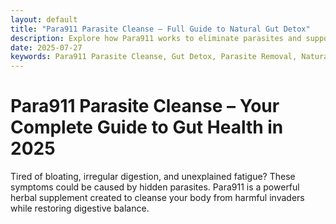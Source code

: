 ```yaml
---
layout: default
title: "Para911 Parasite Cleanse – Full Guide to Natural Gut Detox"
description: Explore how Para911 works to eliminate parasites and support healthy digestion.
date: 2025-07-27
keywords: Para911 Parasite Cleanse, Gut Detox, Parasite Removal, Natural Cleanse, Para911 Drops
---
```


# Para911 Parasite Cleanse – Your Complete Guide to Gut Health in 2025

Tired of bloating, irregular digestion, and unexplained fatigue? These symptoms could be caused by hidden parasites. Para911 is a powerful herbal supplement created to cleanse your body from harmful invaders while restoring digestive balance.
